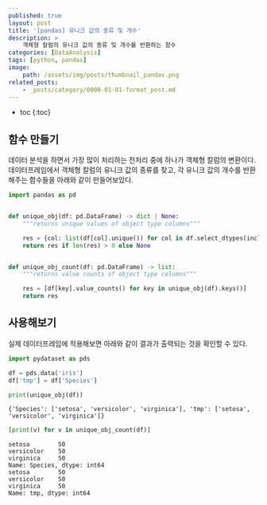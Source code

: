 ```yaml
---
published: true
layout: post
title: '[pandas] 유니크 값의 종류 및 개수'
description: >
    객체형 칼럼의 유니크 값의 종류 및 개수를 반환하는 함수
categories: [DataAnalysis]
tags: [python, pandas]
image:
    path: /assets/img/posts/thumbnail_pandas.png
related_posts:
    - _posts/category/0000-01-01-format_post.md
---
```

* toc
{:toc}

## 함수 만들기

데이터 분석을 하면서 가장 많이 처리하는 전처리 중에 하나가 객체형 칼럼의 변환이다. 데이터프레임에서 객체형 칼럼의 유니크 값의 종류를 찾고, 각 유니크 값의 개수를 반환해주는 함수들을 아래와 같이 만들어보았다.  

```python
import pandas as pd


def unique_obj(df: pd.DataFrame) -> dict | None:
    """returns unique values of object type columns"""

    res = {col: list(df[col].unique()) for col in df.select_dtypes(include='object').columns}
    return res if len(res) > 0 else None


def unique_obj_count(df: pd.DataFrame) -> list:
    """returns value counts of object type columns"""

    res = [df[key].value_counts() for key in unique_obj(df).keys()]
    return res
```

## 사용해보기

실제 데이터프레임에 적용해보면 아래와 같이 결과가 출력되는 것을 확인할 수 있다.  

```python
import pydataset as pds

df = pds.data('iris')
df['tmp'] = df['Species']

print(unique_obj(df))
```
```
{'Species': ['setosa', 'versicolor', 'virginica'], 'tmp': ['setosa', 'versicolor', 'virginica']}
```
```python
[print(v) for v in unique_obj_count(df)]
```
```
setosa        50
versicolor    50
virginica     50
Name: Species, dtype: int64
setosa        50
versicolor    50
virginica     50
Name: tmp, dtype: int64
```